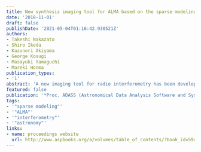 ```yaml
---
title: New synthesis imaging tool for ALMA based on the sparse modeling
date: '2018-11-01'
draft: false
publishDate: '2021-05-04T01:16:42.930521Z'
authors:
- Takeshi Nakazato
- Shiro Ikeda
- Kazunori Akiyama
- George Kosugi
- Masayuki Yamaguchi
- Mareki Honma
publication_types:
- '1'
abstract: 'A new imaging tool for radio interferometry has been developed based on the sparse modeling approach. It has been implemented as a Python module operating on Common Astronomy Software Applications (CASA) so that the tool is able to process the data taken by Atacama Large Millimeter/submillimeter Array (ALMA). In order to handle large data of ALMA, the Fast Fourier Transform has been implemented with gridding process. This imaging tool runs even on a standard laptop PC and processes ALMA data within a reasonable time. The interface of the tool is comprehensible to CASA users and the usage is so simple that it consists of mainly three steps to obtain the result: configuration, gridding, and imaging. A remarkable feature of the tool is that it produces the solution without human intervention. Furthermore, the solution is robust in the sense that it is less affected by the processing parameters. For the verification of the imaging tool, we have tested it with two extreme examples from ALMA Science Verification Data: the protoplanetary disk, HL Tau as a typical smooth and filled image, and the lensed galaxy, SDP.81 as a sparse image. The comparison between our results and those of traditional CLEAN method will also be provided.'
featured: false
publication: '*Proc. ADASS (Astronomical Data Analysis Software and Systems) XXVIII*'
tags:
- '"sparse modeling"'
- '"ALMA"'
- '"interferometry"'
- '"astronomy"'
links:
- name: proceedings website
  url: http://www.aspbooks.org/a/volumes/table_of_contents/?book_id=594
---
```

